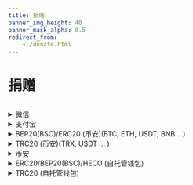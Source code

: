 ```yaml
---
title: 捐赠
banner_img_height: 40
banner_mask_alpha: 0.5
redirect_from:
    - /donate.html
---
```


<h1>捐赠</h1>

<h2 id="thx_msg"></h2>

<details>
    <summary>微信</summary>
    <img src="/images/donate/w.png">
</details>

<details>
    <summary>支付宝</summary>
    <a href="https://qr.alipay.com/tsx12992cjpljylwkf9qee5" target="_blank">点击打开支付宝</a>
    <img src="/images/donate/a.png">
</details>

<details>
    <summary>BEP20(BSC)/ERC20 (币安)(BTC, ETH, USDT, BNB ...)</summary>
    币安支持的, BEP20(BSC)/ERC20上的, 都可以<br>
    BEP20(BSC)/ERC20地址 0x8e1d20632cbdce0b67eb524c32ad0011ffa95c34 <br>
    建议使用币安, 站内转账免手续费
    <img src="/images/donate/b1.png">
</details>

<details>
    <summary>TRC20 (币安)(TRX, USDT ... )</summary>
    币安支持的, TRC20上的, 都可以<br>
    TRC20地址 TC7N29EiJaNEjN2Nyt7TKKVtW9qerqv9uE <br>
    建议使用币安, 站内转账免手续费
    <img src="/images/donate/b2.png">
</details>

<details>
    <summary>币安</summary>
    <a href="https://accounts.binance.com/zh-CN/register?ref=SCSMZB20" target="_blank">注册币安</a>(我只开得出反手续费10%, 反佣金10%的, 想反现更高用别人的)<br>
    支付id: 193010443
    <img src="/images/donate/b3.png">    
</details>

<details>
    <summary>ERC20/BEP20(BSC)/HECO (自托管钱包)</summary>
    ERC20/BEP20(BSC)/HECO地址 0x8B54C63a8643ED8800F7739e844929d54b416898
    <img src="/images/donate/c1.png">    
</details>

<details>
    <summary>TRC20 (自托管钱包)</summary>
    TRC20地址 TYgMSrZMVpLV8q2aw38RSq6N2yq3gxaJc7
    <img src="/images/donate/c2.png">
</details>